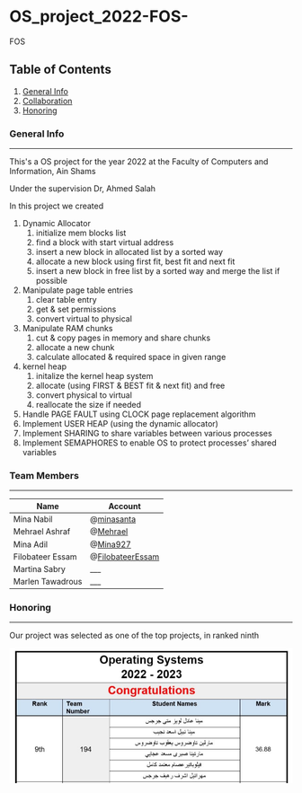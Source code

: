 # OS_project_2022-FOS-
FOS

## Table of Contents
1. [General Info](#general-info)
2. [Collaboration](#team-members)
3. [Honoring](#honoring)

### General Info
***
This's a OS project for the year 2022 at the Faculty of Computers and Information, Ain Shams

Under the supervision Dr, Ahmed Salah

In this project we created 

1. Dynamic Allocator
    1. initialize mem blocks list
    2. find a block with start virtual address
    3. insert a new block in allocated list by a sorted way
    4. allocate a new block using first fit, best fit and next fit 
    5. insert a new block in free list by a sorted way and merge the list if possible
2. Manipulate page table entries
    1. clear table entry
    2. get & set permissions
    3. convert virtual to physical
3. Manipulate RAM chunks
    1. cut & copy pages in memory and share chunks 
    2. allocate a new chunk
    3. calculate allocated & required space in given range
4. kernel heap 
    1. initalize the kernel heap system
    2. allocate (using FIRST & BEST fit & next fit) and free 
    3. convert physical to virtual
    4. reallocate the size if needed
5. Handle PAGE FAULT using CLOCK page replacement algorithm
6. Implement USER HEAP (using the dynamic allocator) 
7. Implement SHARING to share variables between various processes
8. Implement SEMAPHORES to enable OS to protect processes’ shared variables


### Team Members
***
| Name  | Account |
| ----- | ------- |
| Mina Nabil  | @<a href="https://github.com/minasanta/" target="_blank">minasanta</a> |
| Mehrael Ashraf  | @<a href="https://github.com/Mehrael/" target="_blank">Mehrael</a> |
| Mina Adil  | @<a href="https://github.com/Mina927/" target="_blank">Mina927</a> |
| Filobateer Essam  | @<a href="https://github.com/FilobateerEssam/" target="_blank">FilobateerEssam</a> |
| Martina Sabry  | ___ |
| Marlen Tawadrous  | ___ |


### Honoring
***
Our project was selected as one of the top projects, in ranked ninth

![The Certificate](The_Certificate.jpg)
